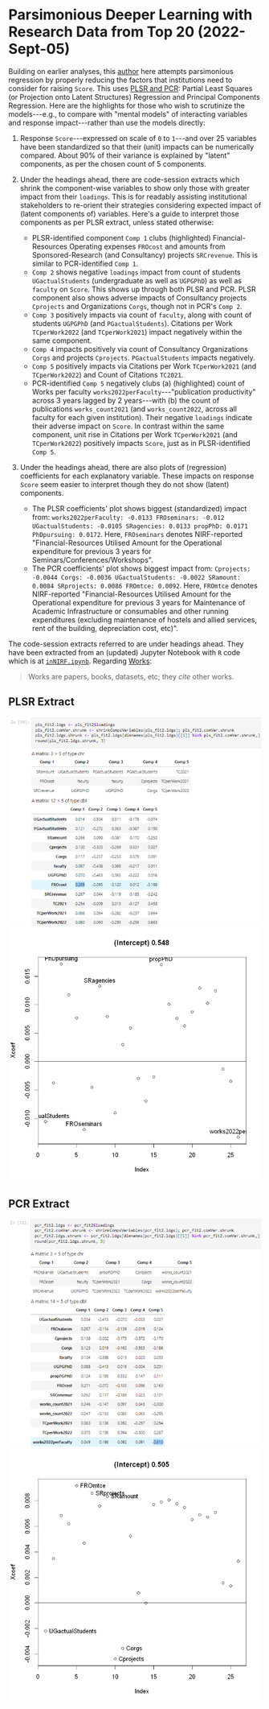 # Parsimonious Deeper Learning with Research Data from Top 20 (2022-Sept-05)
Building on earlier analyses, this [author](mailto:yadevinit@gmail.com) here attempts parsimonious regression by properly reducing the factors that institutions need to consider for raising `Score`. This uses [PLSR and PCR](http://www.science.smith.edu/~jcrouser/SDS293/labs/lab11-r.html): Partial Least Squares (or Projection onto Latent Structures) Regression and Principal Components Regression. Here are the highlights for those who wish to scrutinize the models---e.g., to compare with "mental models" of interacting variables and response impact---rather than use the models directly:

1.    Response `Score`---expressed on scale of `0` to `1`---and over 25 variables have been standardized so that their (unit) impacts can be numerically compared. About 90% of their variance is explained by "latent" components, as per the chosen count of 5 components.
2.    Under the headings ahead, there are code-session extracts which shrink the component-wise variables to show only those with greater impact from their `loadings`. This is for readably assisting institutional stakeholders to re-orient their strategies considering expected impact of (latent components of) variables. Here's a guide to interpret those components as per PLSR extract, unless stated otherwise:
      +    PLSR-identified component `Comp 1` clubs (highlighted) Financial-Resources Operating expenses `FROcost` and amounts from Sponsored-Research (and Consultancy) projects `SRCrevenue`. This is similar to PCR-identified `Comp 1`.
      +    `Comp 2` shows negative `loadings` impact from count of students `UGactualStudents` (undergraduate as well as `UGPGPhD`) as well as `faculty` on `Score`. This shows up through both PLSR and PCR. PLSR component also shows adverse impacts of Consultancy projects `Cprojects` and Organizations `Corgs`, though not in PCR's `Comp 2`.
      +    `Comp 3` positively impacts via count of `faculty`, along with count of students `UGPGPhD` (and `PGactualStudents`). Citations per Work `TCperWork2022` (and `TCperWork2021`) impact negatively within the same component.
      +    `Comp 4` impacts positively via count of Consultancy Organizations `Corgs` and projects `Cprojects`. `PGactualStudents` impacts negatively.
      +    `Comp 5` positively impacts via Citations per Work `TCperWork2021` (and `TCperWork2022`) and Count of Citations `TC2021`.
      +    PCR-identified `Comp 5` negatively clubs (a) (highlighted) count of Works per faculty `works2022perFaculty`---"publication productivity" across 3 years lagged by 2 years---with (b) the count of publications `works_count2021` (and `works_count2022`, across all faculty for each given institution). Their negative `loadings` indicate their adverse impact on `Score`. In contrast within the same component, unit rise in Citations per Work `TCperWork2021` (and `TCperWork2022`) positively impacts `Score`, just as in PLSR-identified `Comp 5`.
   
3.    Under the headings ahead, there are also plots of (regression) coefficients for each explanatory variable. These impacts on response `Score` seem easier to interpret though they do not show (latent) components.
      +   The PLSR coefficients' plot shows biggest (standardized) impact from: `works2022perFaculty: -0.0133 FROseminars: -0.012 UGactualStudents: -0.0105 SRagencies: 0.0133 propPhD: 0.0171 PhDpursuing: 0.0172`. Here, `FROseminars` denotes NIRF-reported "Financial-Resources Utilised Amount for the Operational expenditure for previous 3 years for Seminars/Conferences/Workshops".
      +   The PCR coefficients' plot shows biggest impact from: `Cprojects: -0.0044 Corgs: -0.0036 UGactualStudents: -0.0022 SRamount: 0.0084 SRprojects: 0.0086 FROmtce: 0.0092`. Here, `FROmtce` denotes NIRF-reported "Financial-Resources Utilised Amount for the Operational expenditure for previous 3 years for Maintenance of Academic Infrastructure or consumables and other running expenditures (excluding maintenance of hostels and allied services, rent of the building, depreciation cost, etc)".

The code-session extracts referred to are under headings ahead. They have been extracted from an (updated) Jupyter Notebook with `R` code which is at [`inNIRF.ipynb`](./worldClass/inNIRF-2022Sept05-1813.ipynb). Regarding [Works](https://docs.openalex.org/):

>    Works are papers, books, datasets, etc; they *cite* other works.

## PLSR Extract
![](./worldClass/PLSRcomps.png)
![](./worldClass/pls_fit2plotXcoef.png)

## PCR Extract
![](./worldClass/PCRcomps.png)
![](./worldClass/pcr_fit2plotXcoef.png)
